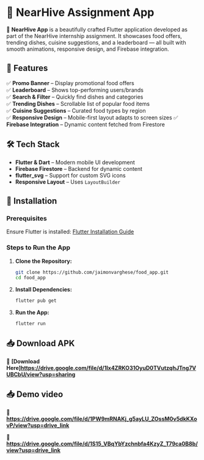 # 🍔 NearHive Assignment App

🚀 **NearHive App** is a beautifully crafted Flutter application developed as part of the NearHive internship assignment. It showcases food offers, trending dishes, cuisine suggestions, and a leaderboard — all built with smooth animations, responsive design, and Firebase integration.

## 📱 Features

✅ **Promo Banner** – Display promotional food offers  
✅ **Leaderboard** – Shows top-performing users/brands  
✅ **Search & Filter** – Quickly find dishes and categories  
✅ **Trending Dishes** – Scrollable list of popular food items  
✅ **Cuisine Suggestions** – Curated food types by region  
✅ **Responsive Design** – Mobile-first layout adapts to screen sizes 
✅ **Firebase Integration** – Dynamic content fetched from Firestore

## 🛠 Tech Stack

- **Flutter & Dart** – Modern mobile UI development
- **Firebase Firestore** – Backend for dynamic content
- **flutter_svg** – Support for custom SVG icons
- **Responsive Layout** – Uses  `LayoutBuilder` 

## 🚀 Installation

### **Prerequisites**
Ensure Flutter is installed: [Flutter Installation Guide](https://flutter.dev/docs/get-started/install)

### **Steps to Run the App**

1. **Clone the Repository:**
   ```sh
   git clone https://github.com/jaimonvarghese/food_app.git
   cd food_app
   ```
2. **Install Dependencies:**
   ```sh
   flutter pub get
   ```
3. **Run the App:**
   ```sh
   flutter run
   ```

## 📥 Download APK
🔗 **[Download Here]https://drive.google.com/file/d/1lx4ZRKO31OyuD0TVutzqhJTng7VUBCbU/view?usp=sharing**

## 📥 Demo video
🔗 **https://drive.google.com/file/d/1PW9mRNAKj_g5ayLU_ZOssM0v5dkKXovP/view?usp=drive_link**

🔗 **https://drive.google.com/file/d/1S15_VBqYbYzchnbfa4KzyZ_T79ca0B8b/view?usp=drive_link**
    
